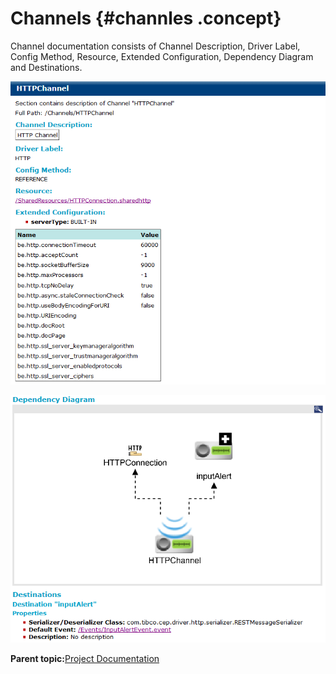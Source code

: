 # Channels {#channles .concept}

Channel documentation consists of Channel Description, Driver Label, Config Method, Resource, Extended Configuration, Dependency Diagram and Destinations.

![Channel documentation](img/channel/channel1.png "Channel documentation")

![Channel documentation - Dependency Diagram and Channel Destinations](img/channel/channel2.png "Channel documentation - Dependency Diagram and Channel Destinations")

**Parent topic:**[Project Documentation](../../../modules/bebe/output/ProjectDocumentation.md)

